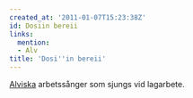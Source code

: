 ```yaml
---
created_at: '2011-01-07T15:23:38Z'
id: Dosiin bereii
links:
  mention:
  - Alv
title: 'Dosi''in bereii'
---
```


[Alviska] arbetssånger som sjungs vid lagarbete.

  [Alviska]: Alv
